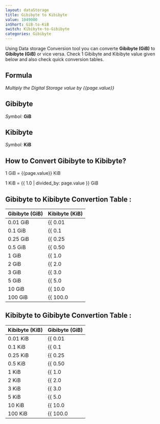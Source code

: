 ```yaml
---
layout: dataStorage
title: Gibibyte to Kibibyte
value: 1049000
inShort: GiB-to-KiB
switch: Kibibyte-to-Gibibyte
categories: Gibibyte
---
```


Using Data storage Conversion tool you can converte **Gibibyte (GiB)** to **Gibibyte (GiB)** or vice versa. Check 1 Gibibyte and Kibibyte value given below and also check quick conversion tables.

## Formula
*Multiply the Digital Storage value by {{page.value}}*

## Gibibyte
*Symbol:* **GiB**

## Kibibyte
*Symbol:* **KiB**

## How to Convert Gibibyte to Kibibyte?

1 GiB = {{page.value}} KiB

1 KiB = {{ 1.0 | divided_by: page.value }} GiB


## Gibibyte to Kibibyte Convertion Table :

| Gibibyte (GiB) | Kibibyte (KiB) |
| ---- | ---- |
| 0.01 GiB | {{ 0.01 | times: page.value }} KiB |
| 0.1 GiB | {{ 0.1 | times: page.value }} KiB |
| 0.25 GiB | {{ 0.25 | times: page.value }} KiB |
| 0.5 GiB | {{ 0.50 | times: page.value }} KiB |
| 1 GiB | {{ 1.0 | times: page.value }} KiB |
| 2 GiB | {{ 2.0 | times: page.value }} KiB |
| 3 GiB | {{ 3.0 | times: page.value }} KiB |
| 5 GiB | {{ 5.0 | times: page.value }} KiB |
| 10 GiB | {{ 10.0 | times: page.value }} KiB |
| 100 GiB | {{ 100.0 | times: page.value }} KiB |

## Kibibyte to Gibibyte Convertion Table :

| Kibibyte (KiB) | Gibibyte (GiB) |
| ---- | ---- |
| 0.01 KiB | {{ 0.01 | divided_by: page.value }} GiB |
| 0.1 KiB | {{ 0.1 | divided_by: page.value }} GiB |
| 0.25 KiB | {{ 0.25 | divided_by: page.value }} GiB |
| 0.5 KiB | {{ 0.50 | divided_by: page.value }} GiB |
| 1 KiB | {{ 1.0 | divided_by: page.value }} GiB |
| 2 KiB | {{ 2.0 | divided_by: page.value }} GiB |
| 3 KiB | {{ 3.0 | divided_by: page.value }} GiB |
| 5 KiB | {{ 5.0 | divided_by: page.value }} GiB |
| 10 KiB | {{ 10.0 | divided_by: page.value }} GiB |
| 100 KiB | {{ 100.0 | divided_by: page.value }} GiB |


<script>
document.getElementById('selectInput')[13].selected = true
document.getElementById('selectOutput')[5].selected = true
</script>
